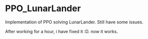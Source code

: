 # PPO_LunarLander
Implementation of PPO solving LunarLander. 
Still have some issues. 





After working for a hour, i have fixed it :D. now it works. 
